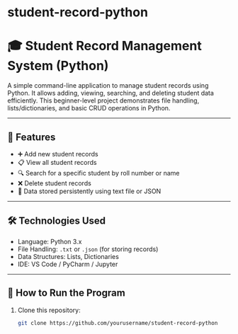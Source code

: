 # student-record-python
# 🎓 Student Record Management System (Python)

A simple command-line application to manage student records using Python. It allows adding, viewing, searching, and deleting student data efficiently. This beginner-level project demonstrates file handling, lists/dictionaries, and basic CRUD operations in Python.

---

## 📌 Features
- ➕ Add new student records
- 📋 View all student records
- 🔍 Search for a specific student by roll number or name
- ❌ Delete student records
- 💾 Data stored persistently using text file or JSON

---

## 🛠️ Technologies Used
- Language: Python 3.x
- File Handling: `.txt` or `.json` (for storing records)
- Data Structures: Lists, Dictionaries
- IDE: VS Code / PyCharm / Jupyter

---

## 🚀 How to Run the Program

1. Clone this repository:
   ```bash
   git clone https://github.com/yourusername/student-record-python
